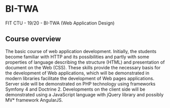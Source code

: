 # BI-TWA
FIT CTU - 19/20 - BI-TWA (Web Application Design)

## Course overview
The basic course of web application development. Initially, the students become familiar with HTTP and its possibilities and partly with some properties of language describing the structure (HTML) and presentation of document on the Web (CSS). These skills provide the necessary basis for the development of Web applications, which will be demonstrated in modern libraries facilitate the development of Web pages applications. 
Server side will be demonstrated on PHP technology using frameworks Symfony 4 and Doctrine 2. 
Developments on the client side will be demonstrated using a JavaScript language with jQuery library and possibly MV* framework AngularJS.
